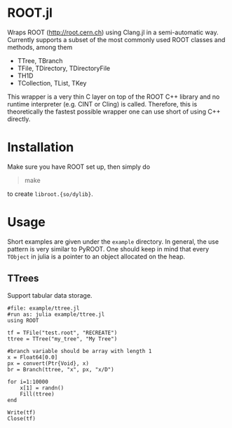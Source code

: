 # ROOT.jl

Wraps ROOT (http://root.cern.ch) using Clang.jl in a semi-automatic way. Currently supports a subset of the most commonly used ROOT classes and methods, among them

* TTree, TBranch
* TFile, TDirectory, TDirectoryFile
* TH1D
* TCollection, TList, TKey

This wrapper is a very thin C layer on top of the ROOT C++ library and no runtime interpreter (e.g. CINT or Cling) is called. Therefore, this is theoretically the fastest possible wrapper one can use short of using C++ directly.

# Installation

Make sure you have ROOT set up, then simply do

> make

to create `libroot.{so/dylib}`.

# Usage

Short examples are given under the `example` directory. In general, the use pattern is very similar to PyROOT. One should keep in mind that every `TObject` in julia is a pointer to an object allocated on the heap.

## TTrees
Support tabular data storage.
~~~
#file: example/ttree.jl
#run as: julia example/ttree.jl
using ROOT

tf = TFile("test.root", "RECREATE")
ttree = TTree("my_tree", "My Tree")

#branch variable should be array with length 1
x = Float64[0.0]
px = convert(Ptr{Void}, x)
br = Branch(ttree, "x", px, "x/D")

for i=1:10000
    x[1] = randn()
    Fill(ttree)
end

Write(tf)
Close(tf)
~~~
